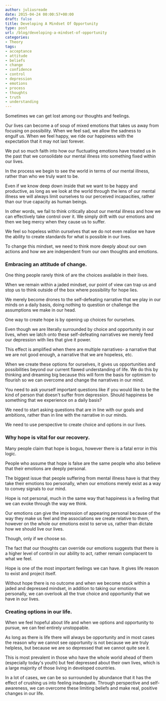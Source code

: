 ```yaml
---
author: juliusreade
date: 2015-04-24 00:00:57+00:00
draft: false
title: Developing A Mindset Of Opportunity
type: post
url: /blog/developing-a-mindset-of-opportunity
categories:
- Theory
tags:
- acceptance
- attitude
- beliefs
- change
- confidence
- control
- depression
- emotions
- process
- thoughts
- truth
- understanding
---
```


Sometimes we can get lost among our thoughts and feelings.

Our lives can become a of soup of mixed emotions that takes us away from focusing on possibility. When we feel sad, we allow the sadness to engulf us. When we feel happy, we ride our happiness with the expectation that it may not last forever.

We put so much faith into how our fluctuating emotions have treated us in the past that we consolidate our mental illness into something fixed within our lives.

<!-- more -->

In the process we begin to see the world in terms of our mental illness, rather than who we truly want to be.

Even if we know deep down inside that we want to be happy and productive, as long as we look at the world through the lens of our mental illness we will always limit ourselves to our perceived incapacities, rather than our true capacity as human beings.

In other words, we fail to think critically about our mental illness and how we can effectively take control over it. We simply drift with our emotions and then we beg mercy when they cause us to suffer.

We feel so hopeless within ourselves that we do not even realise we have the ability to create standards for what is possible in our lives.

To change this mindset, we need to think more deeply about our own actions and how we are independent from our own thoughts and emotions.


### Embracing an attitude of change.


One thing people rarely think of are the choices available in their lives.

When we remain within a jaded mindset, our point of view can trap us and stop us to think outside of the box where possibility for hope lies.

We merely become drones to the self-defeating narrative that we play in our minds on a daily basis, doing nothing to question or challenge the assumptions we make in our head.

One way to create hope is by opening up choices for ourselves.

Even though we are literally surrounded by choice and opportunity in our lives, when we latch onto these self-defeating narratives we merely feed our depression with lies that give it power.

This effect is amplified when there are multiple narratives- a narrative that we are not good enough, a narrative that we are hopeless, etc.

When we create these options for ourselves, it gives us opportunities and possibilities beyond our current flawed understanding of life. We do this by thinking and dreaming big because this will form the basis for optimism to flourish so we can overcome and change the narratives in our mind.

You need to ask yourself important questions like if you would like to be the kind of person that doesn't suffer from depression. Should happiness be something that we experience on a daily basis?

We need to start asking questions that are in line with our goals and ambitions, rather than in line with the narrative in our minds.

We need to use perspective to create choice and options in our lives.


### Why hope is vital for our recovery.


Many people claim that hope is bogus, however there is a fatal error in this logic.

People who assume that hope is false are the same people who also believe that their emotions are deeply personal.

The biggest issue that people suffering from mental illness have is that they take their emotions too personally, when our emotions merely exist as a way to convey signals to our mind.

Hope is not personal, much in the same way that happiness is a feeling that we can evoke through the way we think.

Our emotions can give the impression of appearing personal because of the way they make us feel and the associations we create relative to them, however on the whole our emotions exist to serve us, rather than dictate how we should live our lives.

Though, only if we choose so.

The fact that our thoughts can override our emotions suggests that there is a higher level of control in our ability to act, rather remain complacent to what we feel.

Hope is one of the most important feelings we can have. It gives life reason to exist and project itself.

Without hope there is no outcome and when we become stuck within a jaded and depressed mindset, in addition to taking our emotions personally, we can overlook all the true choice and opportunity that we have in our lives.


### Creating options in our life.


When we feel hopeful about life and when we options and opportunity to pursue, we can feel entirely unstoppable.

As long as there is life there will always be opportunity and in most cases the reason why we cannot see opportunity is not because we are truly helpless, but because we are so depressed that we cannot quite see it.

This is most prevalent in those who have the whole world ahead of them (especially today's youth) but feel depressed about their own lives, which is a large majority of those living in developed countries.

In a lot of cases, we can be so surrounded by abundance that it has the effect of crushing us into feeling inadequate. Through perspective and self-awareness, we can overcome these limiting beliefs and make real, positive changes in our life.
